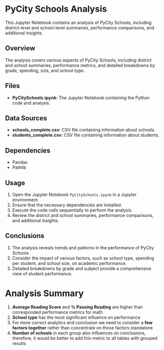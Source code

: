 # PyCity Schools Analysis

This Jupyter Notebook contains an analysis of PyCity Schools, including district-level and school-level summaries, performance comparisons, and additional insights.

## Overview

The analysis covers various aspects of PyCity Schools, including district and school summaries, performance metrics, and detailed breakdowns by grade, spending, size, and school type.

## Files

- **PyCitySchools.ipynb**: The Jupyter Notebook containing the Python code and analysis.

## Data Sources

- **schools_complete.csv**: CSV file containing information about schools.
- **students_complete.csv**: CSV file containing information about students.

## Dependencies

- Pandas
- Pathlib

## Usage

1. Open the Jupyter Notebook `PyCitySchools.ipynb` in a Jupyter environment.
2. Ensure that the necessary dependencies are installed.
3. Execute the code cells sequentially to perform the analysis.
4. Review the district and school summaries, performance comparisons, and additional insights.

## Conclusions

1. The analysis reveals trends and patterns in the performance of PyCity Schools.
2. Consider the impact of various factors, such as school type, spending per student, and school size, on academic performance.
3. Detailed breakdowns by grade and subject provide a comprehensive view of student performance.

# Analysis Summary
1. **Average Reading Score** and **% Passing Reading** are higher than corresponded performance metrics for math
2. **School type** has the most significant influence on performance
3. For more correct analytics and conclusion we need to consider a **few factors together** rather than concentrate on those factors standalone
4. **Number of schools** in each group also influences on conclusions, therefore, it would be better to add this metric to all tables with grouped results


